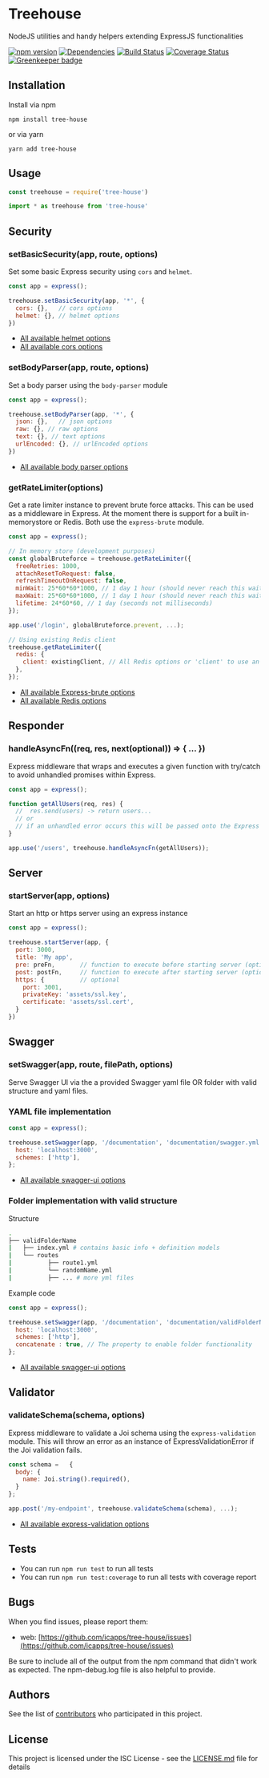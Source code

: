 # Treehouse

NodeJS utilities and handy helpers extending ExpressJS functionalities

[![npm version](https://badge.fury.io/js/tree-house.svg)](https://badge.fury.io/js/tree-house)
[![Dependencies](https://david-dm.org/icapps/tree-house.svg)](https://david-dm.org/icapps/tree-house.svg)
[![Build Status](https://travis-ci.org/icapps/tree-house.svg?branch=master)](https://travis-ci.org/icapps/tree-house)
[![Coverage Status](https://coveralls.io/repos/github/icapps/tree-house/badge.svg)](https://coveralls.io/github/icapps/tree-house) [![Greenkeeper badge](https://badges.greenkeeper.io/icapps/tree-house.svg)](https://greenkeeper.io/)

## Installation

Install via npm

```shell
npm install tree-house
```

or via yarn

```shell
yarn add tree-house
```

## Usage

```javascript
const treehouse = require('tree-house')
```

```javascript
import * as treehouse from 'tree-house'
```

## Security

### setBasicSecurity(app, route, options)

Set some basic Express security using `cors` and `helmet`.

```javascript
const app = express();

treehouse.setBasicSecurity(app, '*', {
  cors: {},   // cors options
  helmet: {}, // helmet options
})
```

- [All available helmet options](https://github.com/helmetjs/helmet)
- [All available cors options](https://github.com/expressjs/cors)

### setBodyParser(app, route, options)

Set a body parser using the `body-parser` module

```javascript
const app = express();

treehouse.setBodyParser(app, '*', {
  json: {},   // json options
  raw: {}, // raw options
  text: {}, // text options
  urlEncoded: {}, // urlEncoded options
})
```

- [All available body parser options](https://github.com/expressjs/body-parser)

### getRateLimiter(options)

Get a rate limiter instance to prevent brute force attacks. This can be used as a middleware in Express.
At the moment there is support for a built in-memorystore or Redis. Both use the `express-brute` module.

```javascript
const app = express();

// In memory store (development purposes)
const globalBruteforce = treehouse.getRateLimiter({
  freeRetries: 1000,
  attachResetToRequest: false,
  refreshTimeoutOnRequest: false,
  minWait: 25*60*60*1000, // 1 day 1 hour (should never reach this wait time)
  maxWait: 25*60*60*1000, // 1 day 1 hour (should never reach this wait time)
  lifetime: 24*60*60, // 1 day (seconds not milliseconds)
});

app.use('/login', globalBruteforce.prevent, ...);

// Using existing Redis client
treehouse.getRateLimiter({
  redis: {
    client: existingClient, // All Redis options or 'client' to use an existing client (see redis-express-brute)
  },
});
```

- [All available Express-brute options](https://github.com/AdamPflug/express-brute)
- [All available Redis options](https://github.com/NodeRedis/node_redis)

## Responder

### handleAsyncFn((req, res, next(optional)) => { ... })

Express middleware that wraps and executes a given function with try/catch to avoid unhandled promises within Express.

```javascript
const app = express();

function getAllUsers(req, res) {
  //  res.send(users) -> return users...
  // or
  // if an unhandled error occurs this will be passed onto the Express error handler instead of raising an UnhandledPromiseRejectionError
}

app.use('/users', treehouse.handleAsyncFn(getAllUsers));
```

## Server

### startServer(app, options)

Start an http or https server using an express instance

```javascript
const app = express();

treehouse.startServer(app, {
  port: 3000,
  title: 'My app',
  pre: preFn,       // function to execute before starting server (optional)
  post: postFn,     // function to execute after starting server (optional)
  https: {          // optional
    port: 3001,
    privateKey: 'assets/ssl.key',
    certificate: 'assets/ssl.cert',
  }
})
```

## Swagger

### setSwagger(app, route, filePath, options)

Serve Swagger UI via the a provided Swagger yaml file OR folder with valid structure and yaml files.

### YAML file implementation
```javascript
const app = express();

treehouse.setSwagger(app, '/documentation', 'documentation/swagger.yml', {
  host: 'localhost:3000',
  schemes: ['http'],
};
```

- [All available swagger-ui options](https://github.com/swagger-api/swagger-ui)

### Folder  implementation with valid structure

Structure
```bash
.
├── validFolderName
|   ├── index.yml # contains basic info + definition models
|   └── routes
|          ├── route1.yml
|          └── randomName.yml
|          ├── ... # more yml files
```

Example code

```javascript
const app = express();

treehouse.setSwagger(app, '/documentation', 'documentation/validFolderName', {
  host: 'localhost:3000',
  schemes: ['http'],
  concatenate : true, // The property to enable folder functionality
};
```

- [All available swagger-ui options](https://github.com/swagger-api/swagger-ui)

## Validator

### validateSchema(schema, options)

Express middleware to validate a Joi schema using the `express-validation` module. This will throw an error as an instance of ExpressValidationError if the Joi validation fails.

```javascript
const schema =   {
  body: {
    name: Joi.string().required(),
  }
};

app.post('/my-endpoint', treehouse.validateSchema(schema), ...);
```

- [All available express-validation options](https://github.com/AndrewKeig/express-validation)

## Tests

- You can run `npm run test` to run all tests
- You can run `npm run test:coverage` to run all tests with coverage report

## Bugs

When you find issues, please report them:

- web: [https://github.com/icapps/tree-house/issues](https://github.com/icapps/tree-house/issues)

Be sure to include all of the output from the npm command that didn't work as expected. The npm-debug.log file is also helpful to provide.

## Authors

See the list of [contributors](https://github.com/icapps/tree-house/contributors) who participated in this project.

## License

This project is licensed under the ISC License - see the [LICENSE.md](LICENSE.md) file for details
